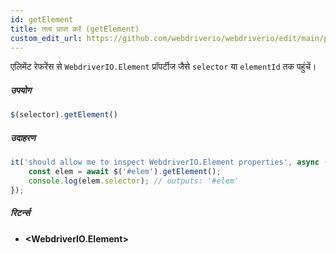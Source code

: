 ```yaml
---
id: getElement
title: तत्व प्राप्त करें (getElement)
custom_edit_url: https://github.com/webdriverio/webdriverio/edit/main/packages/webdriverio/src/commands/element/getElement.ts
---
```


एलिमेंट रेफरेंस से `WebdriverIO.Element` प्रॉपर्टीज जैसे `selector` या `elementId` तक पहुंचें।

##### उपयोग

```js
$(selector).getElement()
```

##### उदाहरण

```ts title="getElement.ts"
it('should allow me to inspect WebdriverIO.Element properties', async () => {
    const elem = await $('#elem').getElement();
    console.log(elem.selector); // outputs: '#elem'
});
```

##### रिटर्न्स

- **&lt;WebdriverIO.Element&gt;**
    
